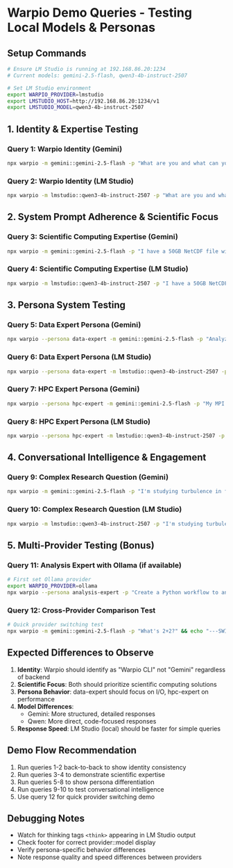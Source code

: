 # Warpio Demo Queries - Testing Local Models & Personas

## Setup Commands
```bash
# Ensure LM Studio is running at 192.168.86.20:1234
# Current models: gemini-2.5-flash, qwen3-4b-instruct-2507

# Set LM Studio environment
export WARPIO_PROVIDER=lmstudio
export LMSTUDIO_HOST=http://192.168.86.20:1234/v1
export LMSTUDIO_MODEL=qwen3-4b-instruct-2507
```

## 1. Identity & Expertise Testing

### Query 1: Warpio Identity (Gemini)
```bash
npx warpio -m gemini::gemini-2.5-flash -p "What are you and what can you do? Be specific about your identity and capabilities."
```

### Query 2: Warpio Identity (LM Studio)
```bash
npx warpio -m lmstudio::qwen3-4b-instruct-2507 -p "What are you and what can you do? Be specific about your identity and capabilities."
```

## 2. System Prompt Adherence & Scientific Focus

### Query 3: Scientific Computing Expertise (Gemini)
```bash
npx warpio -m gemini::gemini-2.5-flash -p "I have a 50GB NetCDF file with climate data. How would you approach converting it to HDF5 while preserving metadata and optimizing for parallel I/O?"
```

### Query 4: Scientific Computing Expertise (LM Studio)
```bash
npx warpio -m lmstudio::qwen3-4b-instruct-2507 -p "I have a 50GB NetCDF file with climate data. How would you approach converting it to HDF5 while preserving metadata and optimizing for parallel I/O?"
```

## 3. Persona System Testing

### Query 5: Data Expert Persona (Gemini)
```bash
npx warpio --persona data-expert -m gemini::gemini-2.5-flash -p "Analyze the performance characteristics of ADIOS2 vs traditional HDF5 for writing 10TB simulation outputs on a parallel filesystem."
```

### Query 6: Data Expert Persona (LM Studio)
```bash
npx warpio --persona data-expert -m lmstudio::qwen3-4b-instruct-2507 -p "Analyze the performance characteristics of ADIOS2 vs traditional HDF5 for writing 10TB simulation outputs on a parallel filesystem."
```

### Query 7: HPC Expert Persona (Gemini)
```bash
npx warpio --persona hpc-expert -m gemini::gemini-2.5-flash -p "My MPI application scales well to 1000 cores but hits a wall at 2000 cores. What are the most likely bottlenecks and debugging strategies?"
```

### Query 8: HPC Expert Persona (LM Studio)
```bash
npx warpio --persona hpc-expert -m lmstudio::qwen3-4b-instruct-2507 -p "My MPI application scales well to 1000 cores but hits a wall at 2000 cores. What are the most likely bottlenecks and debugging strategies?"
```

## 4. Conversational Intelligence & Engagement

### Query 9: Complex Research Question (Gemini)
```bash
npx warpio -m gemini::gemini-2.5-flash -p "I'm studying turbulence in fusion plasmas. Can you explain the relationship between magnetic reconnection events and energy cascade mechanisms, and suggest computational approaches for modeling this?"
```

### Query 10: Complex Research Question (LM Studio)
```bash
npx warpio -m lmstudio::qwen3-4b-instruct-2507 -p "I'm studying turbulence in fusion plasmas. Can you explain the relationship between magnetic reconnection events and energy cascade mechanisms, and suggest computational approaches for modeling this?"
```

## 5. Multi-Provider Testing (Bonus)

### Query 11: Analysis Expert with Ollama (if available)
```bash
# First set Ollama provider
export WARPIO_PROVIDER=ollama
npx warpio --persona analysis-expert -p "Create a Python workflow to analyze time-series data from 100 climate stations, including anomaly detection and trend visualization."
```

### Query 12: Cross-Provider Comparison Test
```bash
# Quick provider switching test
npx warpio -m gemini::gemini-2.5-flash -p "What's 2+2?" && echo "---SWITCHING---" && npx warpio -m lmstudio::qwen3-4b-instruct-2507 -p "What's 2+2?"
```

## Expected Differences to Observe

1. **Identity**: Warpio should identify as "Warpio CLI" not "Gemini" regardless of backend
2. **Scientific Focus**: Both should prioritize scientific computing solutions
3. **Persona Behavior**: data-expert should focus on I/O, hpc-expert on performance
4. **Model Differences**: 
   - Gemini: More structured, detailed responses
   - Qwen: More direct, code-focused responses
5. **Response Speed**: LM Studio (local) should be faster for simple queries

## Demo Flow Recommendation

1. Run queries 1-2 back-to-back to show identity consistency
2. Run queries 3-4 to demonstrate scientific expertise
3. Run queries 5-8 to show persona differentiation
4. Run queries 9-10 to test conversational intelligence
5. Use query 12 for quick provider switching demo

## Debugging Notes

- Watch for thinking tags `<think>` appearing in LM Studio output
- Check footer for correct provider::model display
- Verify persona-specific behavior differences
- Note response quality and speed differences between providers